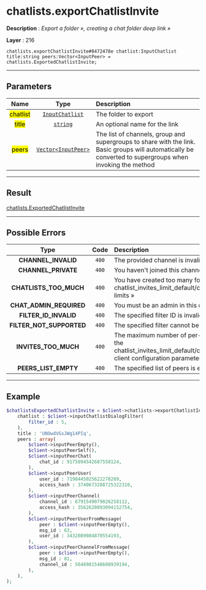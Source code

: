 # chatlists.exportChatlistInvite

**Description** : *Export a folder &raquo;, creating a chat folder deep link &raquo;*

**Layer** : 216

```tl
chatlists.exportChatlistInvite#8472478e chatlist:InputChatlist title:string peers:Vector<InputPeer> = chatlists.ExportedChatlistInvite;
```

---

## Parameters

| Name | Type | Description |
| :---: | :---: | :--- |
| <mark>chatlist</mark> | [`InputChatlist`](type/InputChatlist) | The folder to export |
| <mark>title</mark> | [`string`](type/string) | An optional name for the link |
| <mark>peers</mark> | [`Vector<InputPeer>`](type/InputPeer) | The list of channels, group and supergroups to share with the link. Basic groups will automatically be converted to supergroups when invoking the method |

---

## Result

[chatlists.ExportedChatlistInvite](type/chatlists.ExportedChatlistInvite)

---

## Possible Errors

| Type | Code | Description |
| :---: | :---: | :--- |
| **CHANNEL_INVALID** | `400` | The provided channel is invalid |
| **CHANNEL_PRIVATE** | `400` | You haven't joined this channel/supergroup |
| **CHATLISTS_TOO_MUCH** | `400` | You have created too many folder links, hitting the chatlist_invites_limit_default/chatlist_invites_limit_premium limits » |
| **CHAT_ADMIN_REQUIRED** | `400` | You must be an admin in this chat to do this |
| **FILTER_ID_INVALID** | `400` | The specified filter ID is invalid |
| **FILTER_NOT_SUPPORTED** | `400` | The specified filter cannot be used in this context |
| **INVITES_TOO_MUCH** | `400` | The maximum number of per-folder invites specified by the chatlist_invites_limit_default/chatlist_invites_limit_premium client configuration parameters » was reached |
| **PEERS_LIST_EMPTY** | `400` | The specified list of peers is empty |

---

## Example

```php
$chatlistsExportedChatlistInvite = $client->chatlists->exportChatlistInvite(
	chatlist : $client->inputChatlistDialogFilter(
		filter_id : 5,
	),
	title : 'UNOwdVGsJWg14PIq',
	peers : array(
		$client->inputPeerEmpty(),
		$client->inputPeerSelf(),
		$client->inputPeerChat(
			chat_id : 9175894542687558124,
		),
		$client->inputPeerUser(
			user_id : 7198445025622278289,
			access_hash : 3740673288725322310,
		),
		$client->inputPeerChannel(
			channel_id : 6791549079026258112,
			access_hash : 3562628093094152754,
		),
		$client->inputPeerUserFromMessage(
			peer : $client->inputPeerEmpty(),
			msg_id : 63,
			user_id : 3432089084870554193,
		),
		$client->inputPeerChannelFromMessage(
			peer : $client->inputPeerEmpty(),
			msg_id : 81,
			channel_id : 5648981548608939194,
		),
	),
);
```